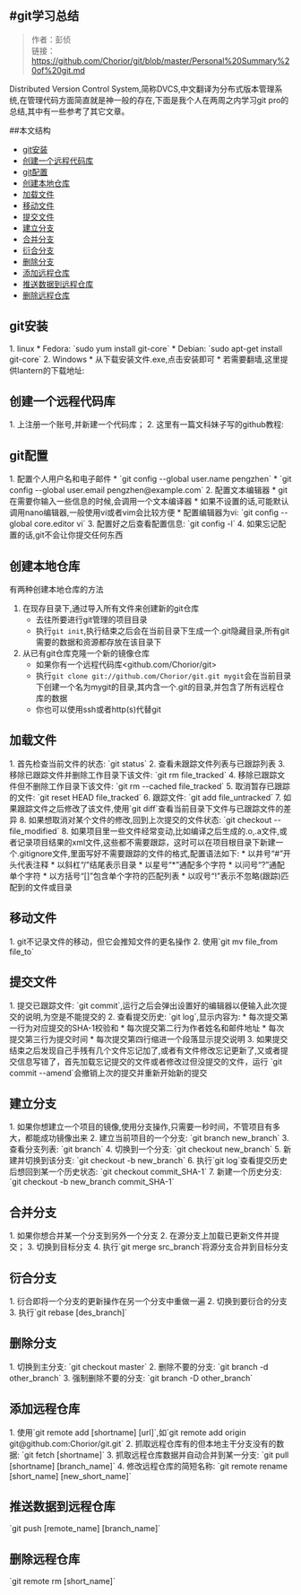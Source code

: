#git学习总结
---
>作者：彭侦  
>链接：<https://github.com/Chorior/git/blob/master/Personal%20Summary%20of%20git.md> 

Distributed Version Control System,简称DVCS,中文翻译为分布式版本管理系统,在管理代码方面简直就是神一般的存在,下面是我个人在两周之内学习git pro的总结,其中有一些参考了其它文章。

##本文结构
* [git安装](#git安装)
* [创建一个远程代码库](#创建一个远程代码库)
* [git配置](#git配置)
* [创建本地仓库](#创建本地仓库)
* [加载文件](#加载文件)
* [移动文件](#移动文件)
* [提交文件](#提交文件)
* [建立分支](#建立分支)
* [合并分支](#合并分支)
* [衍合分支](#衍合分支)
* [删除分支](#删除分支)
* [添加远程仓库](#添加远程仓库)
* [推送数据到远程仓库](#推送数据到远程仓库)
* [删除远程仓库](#删除远程仓库)

<h2 id="git安装">git安装</h2>
1. linux
    * Fedora: `sudo yum install git-core`
    * Debian: `sudo apt-get install git-core`
2. Windows
    * 从<http://code.google.com/p/msysgit>下载安装文件.exe,点击安装即可
    * 若需要翻墙,这里提供lantern的下载地址:<https://github.com/getlantern/lantern>

<h2 id="创建一个远程代码库">创建一个远程代码库</h2>
1. 上<http://github.com>注册一个账号,并新建一个代码库；
2. 这里有一篇文科妹子写的github教程: <https://gold.xitu.io/entry/56e638591ea49300550885cc>

<h2 id="git配置">git配置</h2>
1. 配置个人用户名和电子邮件
    * `git config --global user.name pengzhen`
    * `git config --global user.email pengzhen@example.com`
2. 配置文本编辑器
    * git在需要你输入一些信息的时候,会调用一个文本编译器
    * 如果不设置的话,可能默认调用nano编辑器,一般使用vi或者vim会比较方便
    * 配置编辑器为vi: `git config --global core.editor vi`
3. 配置好之后查看配置信息: `git config -l`
4. 如果忘记配置的话,git不会让你提交任何东西

<h2 id="创建本地仓库">创建本地仓库</h2>
有两种创建本地仓库的方法  

1. 在现存目录下,通过导入所有文件来创建新的git仓库  
    * 去往所要进行git管理的项目目录
    * 执行`git init`,执行结束之后会在当前目录下生成一个.git隐藏目录,所有git需要的数据和资源都存放在该目录下   
2. 从已有git仓库克隆一个新的镜像仓库  
    * 如果你有一个远程代码库<github.com/Chorior/git>
    * 执行`git clone git://github.com/Chorior/git.git mygit`会在当前目录下创建一个名为mygit的目录,其内含一个.git的目录,并包含了所有远程仓库的数据
    * 你也可以使用ssh或者http(s)代替git

<h2 id="加载文件">加载文件</h2>
1. 首先检查当前文件的状态: `git status`
2. 查看未跟踪文件列表与已跟踪列表
3. 移除已跟踪文件并删除工作目录下该文件: `git rm file_tracked`
4. 移除已跟踪文件但不删除工作目录下该文件: `git rm --cached file_tracked`
5. 取消暂存已跟踪的文件: `git reset HEAD file_tracked`
6. 跟踪文件: `git add file_untracked`
7. 如果跟踪文件之后修改了该文件,使用`git diff`查看当前目录下文件与已跟踪文件的差异
8. 如果想取消对某个文件的修改,回到上次提交的文件状态: `git checkout -- file_modified`
8. 如果项目里一些文件经常变动,比如编译之后生成的.o,.a文件,或者记录项目结果的xml文件,这些都不需要跟踪，这时可以在项目根目录下新建一个.gitignore文件,里面写好不需要跟踪的文件的格式,配置语法如下:
    * 以井号“#”开头代表注释
    * 以斜杠“/”结尾表示目录
    * 以星号“*”通配多个字符
    * 以问号“?”通配单个字符
    * 以方括号“[]”包含单个字符的匹配列表
    * 以叹号“!”表示不忽略(跟踪)匹配到的文件或目录

<h2 id="移动文件">移动文件</h2>
1. git不记录文件的移动，但它会推知文件的更名操作
2. 使用`git mv file_from file_to`

<h2 id="提交文件">提交文件</h2>
1. 提交已跟踪文件: `git commit`,运行之后会弹出设置好的编辑器以便输入此次提交的说明,为空是不能提交的
2. 查看提交历史: `git log`,显示内容为:
    * 每次提交第一行为对应提交的SHA-1校验和
    * 每次提交第二行为作者姓名和邮件地址
    * 每次提交第三行为提交时间
    * 每次提交第四行缩进一个段落显示提交说明
3. 如果提交结束之后发现自己手残有几个文件忘记加了,或者有文件修改忘记更新了,又或者提交信息写错了，首先加载忘记提交的文件或者修改过但没提交的文件，运行 `git commit --amend`会撤销上次的提交并重新开始新的提交

<h2 id="建立分支">建立分支</h2>
1. 如果你想建立一个项目的镜像,使用分支操作,只需要一秒时间，不管项目有多大，都能成功镜像出来
2. 建立当前项目的一个分支: `git branch new_branch`
3. 查看分支列表: `git branch`
4. 切换到一个分支: `git checkout new_branch`
5. 新建并切换到该分支: `git checkout -b new_branch`
6. 执行`git log`查看提交历史后想回到某一个历史状态: `git checkout commit_SHA-1`
7. 新建一个历史分支: `git checkout -b new_branch commit_SHA-1`

<h2 id="合并分支">合并分支</h2>
1. 如果你想合并某一个分支到另外一个分支
2. 在源分支上加载已更新文件并提交；
3. 切换到目标分支
4. 执行`git merge src_branch`将源分支合并到目标分支

<h2 id="衍合分支">衍合分支</h2>
1. 衍合即将一个分支的更新操作在另一个分支中重做一遍
2. 切换到要衍合的分支
3. 执行`git rebase [des_branch]`

<h2 id="删除分支">删除分支</h2>
1. 切换到主分支: `git checkout master`
2. 删除不要的分支: `git branch -d other_branch`
3. 强制删除不要的分支: `git branch -D other_branch`

<h2 id="添加远程仓库">添加远程仓库</h2>
1. 使用`git remote add [shortname] [url]`,如`git remote add origin git@github.com:Chorior/git.git`
2. 抓取远程仓库有的但本地主干分支没有的数据: `git fetch [shortname]`
3. 抓取远程仓库数据并自动合并到某一分支: `git pull [shortname] [branch_name]`
4. 修改远程仓库的简短名称: `git remote rename [short_name] [new_short_name]`

<h2 id="推送数据到远程仓库">推送数据到远程仓库</h2>
`git push [remote_name] [branch_name]`

<h2 id="删除远程仓库">删除远程仓库</h2>
`git remote rm [short_name]`
